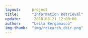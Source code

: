 ```yaml
---  
layout:     project  
title:      "Information Retrieval"  
update:      2018-08-21 12:00:00  
author:     "Leila Bergamasco"  
img-thumb:  "img/research_cbir.png"
---  
```

  

